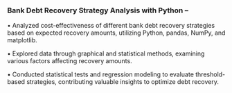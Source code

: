 ### **Bank Debt Recovery Strategy Analysis with Python –**

•	Analyzed cost-effectiveness of different bank debt recovery strategies based on expected recovery amounts, utilizing Python, pandas, NumPy, and matplotlib. 

•	Explored data through graphical and statistical methods, examining various factors affecting recovery amounts. 

•	Conducted statistical tests and regression modeling to evaluate threshold-based strategies, contributing valuable insights to optimize debt recovery.


